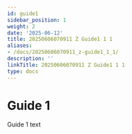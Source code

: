 ```yaml
---
id: guide1
sidebar_position: 1
weight: 2
date: '2025-06-12'
title: 20250606070911 Z Guide1 1 1
aliases:
- /docs/20250606070911_z-guide1_1_1/
description: ''
linkTitle: 20250606070911 Z Guide1 1 1
type: docs
---
```


# Guide 1

Guide 1 text
